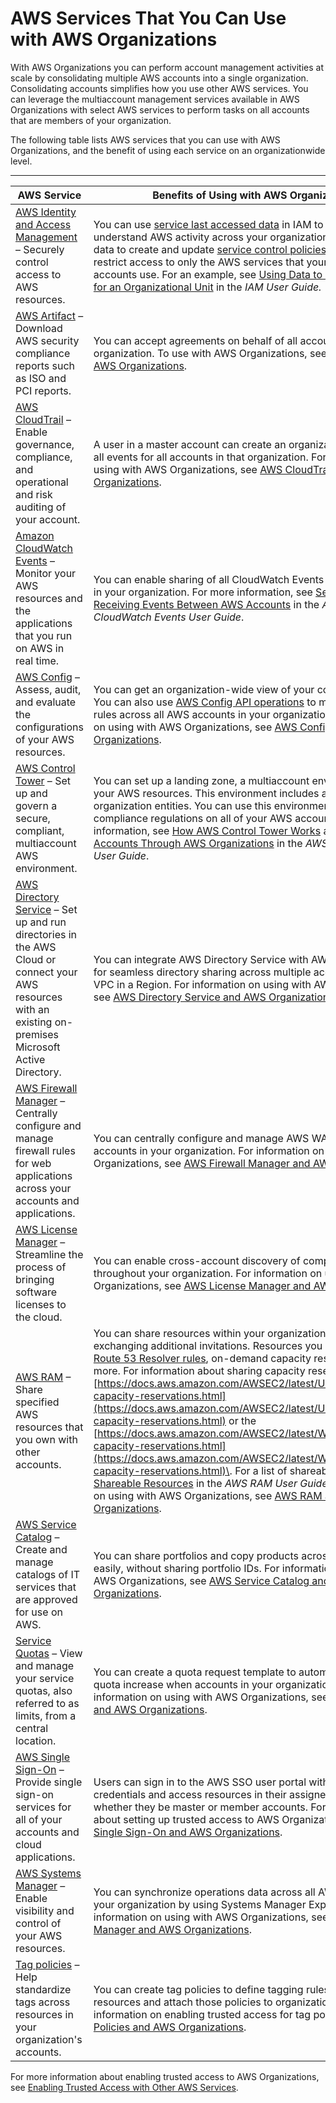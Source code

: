 # AWS Services That You Can Use with AWS Organizations<a name="orgs_integrated-services-list"></a>

With AWS Organizations you can perform account management activities at scale by consolidating multiple AWS accounts into a single organization\. Consolidating accounts simplifies how you use other AWS services\. You can leverage the multiaccount management services available in AWS Organizations with select AWS services to perform tasks on all accounts that are members of your organization\. 

The following table lists AWS services that you can use with AWS Organizations, and the benefit of using each service on an organizationwide level\. 


****  

| AWS Service | Benefits of Using with AWS Organizations | 
| --- | --- | 
|  [AWS Identity and Access Management](https://docs.aws.amazon.com/IAM/latest/UserGuide/introduction.html) – Securely control access to AWS resources\.   |  You can use [service last accessed data](https://docs.aws.amazon.com/IAM/latest/UserGuide/access_policies_access-advisor.html) in IAM to help you better understand AWS activity across your organization\. You can use this data to create and update [service control policies \(SCPs\)](orgs_manage_policies_scp.md) that restrict access to only the AWS services that your organization's accounts use\.  For an example, see [Using Data to Refine Permissions for an Organizational Unit](https://docs.aws.amazon.com/IAM/latest/UserGuide/access_policies_access-advisor-example-scenarios.html#access_policies_access-advisor-reduce-permissions-orgs) in the *IAM User Guide\.*  | 
|  [AWS Artifact](https://docs.aws.amazon.com/artifact/latest/ug/what-is-aws-artifact.html) – Download AWS security compliance reports such as ISO and PCI reports\.  |  You can accept agreements on behalf of all accounts within your organization\. To use with AWS Organizations, see [AWS Artifact and AWS Organizations](services-that-can-integrate-art.md)\.  | 
| [AWS CloudTrail](https://docs.aws.amazon.com/awscloudtrail/latest/userguide/cloudtrail-user-guide.html) – Enable governance, compliance, and operational and risk auditing of your account\. |  A user in a master account can create an organization trail that logs all events for all accounts in that organization\. For information on using with AWS Organizations, see [AWS CloudTrail and AWS Organizations](services-that-can-integrate-ct.md)\.  | 
| [Amazon CloudWatch Events](https://docs.aws.amazon.com/AmazonCloudWatch/latest/events/WhatIsCloudWatch.html) – Monitor your AWS resources and the applications that you run on AWS in real time\. |  You can enable sharing of all CloudWatch Events across all accounts in your organization\.  For more information, see [Sending and Receiving Events Between AWS Accounts](https://docs.aws.amazon.com/AmazonCloudWatch/latest/events/CloudWatchEvents-CrossAccountEventDelivery.html) in the *Amazon CloudWatch Events User Guide*\.  | 
| [AWS Config](https://docs.aws.amazon.com/config/latest/developerguide/WhatIsConfig.html) – Assess, audit, and evaluate the configurations of your AWS resources\. |  You can get an organization\-wide view of your compliance status\. You can also use [AWS Config API operations](https://docs.aws.amazon.com/config/latest/APIReference/welcome.html) to manage AWS Config rules across all AWS accounts in your organization\. For information on using with AWS Organizations, see [AWS Config and AWS Organizations](services-that-can-integrate-config.md)\.  | 
|  [AWS Control Tower](https://docs.aws.amazon.com/controltower/latest/userguide/what-is-control-tower.html) – Set up and govern a secure, compliant, multiaccount AWS environment\.  |  You can set up a landing zone, a multiaccount environment for all of your AWS resources\. This environment includes an organization and organization entities\. You can use this environment to enforce compliance regulations on all of your AWS accounts\. For more information, see [How AWS Control Tower Works](https://docs.aws.amazon.com/controltower/latest/userguide/how-control-tower-works.html) and [Manage Accounts Through AWS Organizations](https://docs.aws.amazon.com/controltower/latest/userguide/organizations.html) in the *AWS Control Tower User Guide*\.  | 
| [AWS Directory Service](https://docs.aws.amazon.com/directoryservice/latest/admin-guide/what_is.html) – Set up and run directories in the AWS Cloud or connect your AWS resources with an existing on\-premises Microsoft Active Directory\. |  You can integrate AWS Directory Service with AWS Organizations for seamless directory sharing across multiple accounts and any VPC in a Region\. For information on using with AWS Organizations, see [AWS Directory Service and AWS Organizations](services-that-can-integrate-ads.md)\.  | 
| [AWS Firewall Manager](https://docs.aws.amazon.com/waf/latest/developerguide/what-is-aws-waf.html) – Centrally configure and manage firewall rules for web applications across your accounts and applications\. |  You can centrally configure and manage AWS WAF rules across accounts in your organization\. For information on using with AWS Organizations, see [AWS Firewall Manager and AWS Organizations](services-that-can-integrate-fms.md)\.  | 
| [AWS License Manager](https://docs.aws.amazon.com/license-manager/latest/userguide/license-manager.html) – Streamline the process of bringing software licenses to the cloud\. |  You can enable cross\-account discovery of computing resources throughout your organization\. For information on using with AWS Organizations, see [AWS License Manager and AWS Organizations](services-that-can-integrate-license-manager.md)\.  | 
| [AWS RAM](https://docs.aws.amazon.com/ram/latest/userguide/what-is.html) – Share specified AWS resources that you own with other accounts\. |  You can share resources within your organization without exchanging additional invitations\. Resources you can share include [Route 53 Resolver rules](https://docs.aws.amazon.com/Route53/latest/DeveloperGuide/resolver.html#resolver-overview-forward-vpc-to-network-using-rules), on\-demand capacity reservations, and more\. For information about sharing capacity reservations, see the [https://docs.aws.amazon.com/AWSEC2/latest/UserGuide/ec2-capacity-reservations.html](https://docs.aws.amazon.com/AWSEC2/latest/UserGuide/ec2-capacity-reservations.html) or the [https://docs.aws.amazon.com/AWSEC2/latest/WindowsGuide/ec2-capacity-reservations.html](https://docs.aws.amazon.com/AWSEC2/latest/WindowsGuide/ec2-capacity-reservations.html)\. For a list of shareable resources, see [Shareable Resources](https://docs.aws.amazon.com/ram/latest/userguide/shareable.html) in the *AWS RAM User Guide*\.  For information on using with AWS Organizations, see [AWS RAM and AWS Organizations](services-that-can-integrate-ram.md)\.  | 
| [AWS Service Catalog](https://docs.aws.amazon.com/servicecatalog/latest/adminguide/introduction.html) – Create and manage catalogs of IT services that are approved for use on AWS\. |  You can share portfolios and copy products across accounts more easily, without sharing portfolio IDs\. For information on using with AWS Organizations, see [AWS Service Catalog and AWS Organizations](services-that-can-integrate-service-catalog.md)\.   | 
| [Service Quotas](https://docs.aws.amazon.com/servicequotas/latest/userguide/intro.html) – View and manage your service quotas, also referred to as limits, from a central location\. |  You can create a quota request template to automatically request a quota increase when accounts in your organization are created\. For information on using with AWS Organizations, see [Service Quotas and AWS Organizations](services-that-can-integrate-service-quotas.md)\.  | 
| [AWS Single Sign\-On](https://docs.aws.amazon.com/singlesignon/latest/userguide/what-is.html) – Provide single sign\-on services for all of your accounts and cloud applications\. |  Users can sign in to the AWS SSO user portal with their corporate credentials and access resources in their assigned accounts, whether they be master or member accounts\. For more information about setting up trusted access to AWS Organizations, see [AWS Single Sign\-On and AWS Organizations](services-that-can-integrate-peregrine.md)\.  | 
| [AWS Systems Manager](https://docs.aws.amazon.com/systems-manager/latest/userguide/what-is-systems-manager.html) – Enable visibility and control of your AWS resources\.  |  You can synchronize operations data across all AWS accounts in your organization by using Systems Manager Explorer\. For information on using with AWS Organizations, see [AWS Systems Manager and AWS Organizations](services-that-can-integrate-systems-manager.md)\.  | 
| [Tag policies](orgs_manage_policies_tag-policies.md) – Help standardize tags across resources in your organization's accounts\.  |  You can create tag policies to define tagging rules for specific resources and attach those policies to organization entities\. For information on enabling trusted access for tag policies, see [Tag Policies and AWS Organizations](orgs_integrate_services-tag-policies.md)\.  | 

For more information about enabling trusted access to AWS Organizations, see [Enabling Trusted Access with Other AWS Services](orgs_integrate_services.md)\.